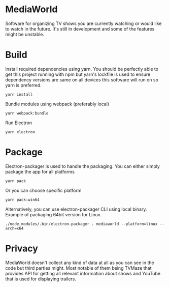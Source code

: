 # MediaWorld
Software for organizing TV shows you are currently watching or would like to watch in the future. It's still in development and some of the features might be unstable.

# Build
Install required dependencies using yarn. You should be perfectly able to get this project running with npm but yarn's lockfile is used to ensure dependency versions are same on all devices this software will run on so yarn is preferred.

    yarn install
    
 Bundle modules using webpack (preferably local)
 
    yarn webpack:bundle

Run Electron

    yarn electron

# Package
Electron-packager is used to handle the packaging. You can either simply package the app for all platforms

    yarn pack
Or you can choose specific platform

    yarn pack:win64
Alternatively, you can use electron-packager CLI using local binary. Example of packaging 64bit version for Linux.

    ./node_modules/.bin/electron-packager . mediaworld --platform=linux --arch=x64

# Privacy
MediaWorld doesn't collect any kind of data at all as you can see in the code but third parties might. Most notable of them being TVMaze that provides API for getting all relevant information about shows and YouTube that is used for displaying trailers.